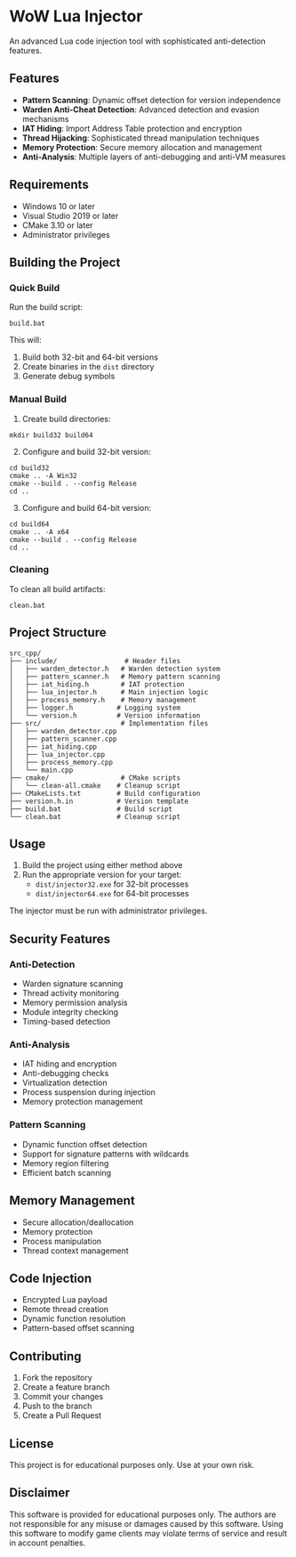 # WoW Lua Injector

An advanced Lua code injection tool with sophisticated anti-detection features.

## Features

- **Pattern Scanning**: Dynamic offset detection for version independence
- **Warden Anti-Cheat Detection**: Advanced detection and evasion mechanisms
- **IAT Hiding**: Import Address Table protection and encryption
- **Thread Hijacking**: Sophisticated thread manipulation techniques
- **Memory Protection**: Secure memory allocation and management
- **Anti-Analysis**: Multiple layers of anti-debugging and anti-VM measures

## Requirements

- Windows 10 or later
- Visual Studio 2019 or later
- CMake 3.10 or later
- Administrator privileges

## Building the Project

### Quick Build

Run the build script:
```batch
build.bat
```
This will:
1. Build both 32-bit and 64-bit versions
2. Create binaries in the `dist` directory
3. Generate debug symbols

### Manual Build

1. Create build directories:
```batch
mkdir build32 build64
```

2. Configure and build 32-bit version:
```batch
cd build32
cmake .. -A Win32
cmake --build . --config Release
cd ..
```

3. Configure and build 64-bit version:
```batch
cd build64
cmake .. -A x64
cmake --build . --config Release
cd ..
```

### Cleaning

To clean all build artifacts:
```batch
clean.bat
```

## Project Structure

```
src_cpp/
├── include/                 # Header files
│   ├── warden_detector.h   # Warden detection system
│   ├── pattern_scanner.h   # Memory pattern scanning
│   ├── iat_hiding.h        # IAT protection
│   ├── lua_injector.h      # Main injection logic
│   ├── process_memory.h    # Memory management
│   ├── logger.h           # Logging system
│   └── version.h          # Version information
├── src/                    # Implementation files
│   ├── warden_detector.cpp
│   ├── pattern_scanner.cpp
│   ├── iat_hiding.cpp
│   ├── lua_injector.cpp
│   ├── process_memory.cpp
│   └── main.cpp
├── cmake/                  # CMake scripts
│   └── clean-all.cmake    # Cleanup script
├── CMakeLists.txt         # Build configuration
├── version.h.in           # Version template
├── build.bat              # Build script
└── clean.bat              # Cleanup script
```

## Usage

1. Build the project using either method above
2. Run the appropriate version for your target:
   - `dist/injector32.exe` for 32-bit processes
   - `dist/injector64.exe` for 64-bit processes

The injector must be run with administrator privileges.

## Security Features

### Anti-Detection
- Warden signature scanning
- Thread activity monitoring
- Memory permission analysis
- Module integrity checking
- Timing-based detection

### Anti-Analysis
- IAT hiding and encryption
- Anti-debugging checks
- Virtualization detection
- Process suspension during injection
- Memory protection management

### Pattern Scanning
- Dynamic function offset detection
- Support for signature patterns with wildcards
- Memory region filtering
- Efficient batch scanning

## Memory Management

- Secure allocation/deallocation
- Memory protection
- Process manipulation
- Thread context management

## Code Injection

- Encrypted Lua payload
- Remote thread creation
- Dynamic function resolution
- Pattern-based offset scanning

## Contributing

1. Fork the repository
2. Create a feature branch
3. Commit your changes
4. Push to the branch
5. Create a Pull Request

## License

This project is for educational purposes only. Use at your own risk.

## Disclaimer

This software is provided for educational purposes only. The authors are not responsible for any misuse or damages caused by this software. Using this software to modify game clients may violate terms of service and result in account penalties.